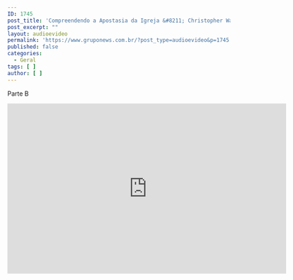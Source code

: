 ```yaml
---
ID: 1745
post_title: 'Compreendendo a Apostasia da Igreja &#8211; Christopher Walker &#8211; 11.jul'
post_excerpt: ""
layout: audioevideo
permalink: 'https://www.gruponews.com.br/?post_type=audioevideo&p=1745'
published: false
categories:
  - Geral
tags: [ ]
author: [ ]
---
```

<p>Parte B</p>
<p><iframe src="http://blip.tv/play/grIcgsjqDAA.html" width="630" height="384" frameborder="0" allowfullscreen></iframe><embed type="application/x-shockwave-flash" src="http://a.blip.tv/api.swf#grIcgsjqDAA" style="display:none"></embed></p>